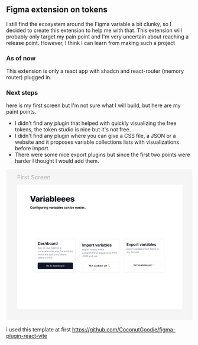 ## Figma extension on tokens

I still find the ecosystem around the Figma variable a bit clunky, so I decided to create this extension to help me with that. This extension will probably only target my pain point and I'm very uncertain about reaching a release point.
However, I think I can learn from making such a project

### As of now
This extension is only a react app with shadcn and react-router (memory router) plugged in.

### Next steps

here is my first screen but I'm not sure what I will build, but here are my paint points.

- I didn't find any plugin that helped with quickly visualizing the free tokens, the token studio is nice but it's not free.
- I didn't find any plugin where you can give a CSS file, a JSON or a website and it proposes variable collections lists with visualizations before import.
- There were some nice export plugins but since the first two points were harder I thought I would add them.

![first-screen](./img/first-screen.png)

i used this template at first https://github.com/CoconutGoodie/figma-plugin-react-vite